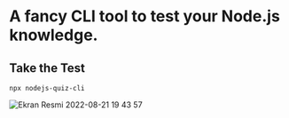 # A fancy CLI tool to test your Node.js knowledge.

## Take the Test

```
npx nodejs-quiz-cli
```

![Ekran Resmi 2022-08-21 19 43 57](https://user-images.githubusercontent.com/90466553/185802075-108104c7-dc9a-465a-9644-6a0a43debc7d.png)

